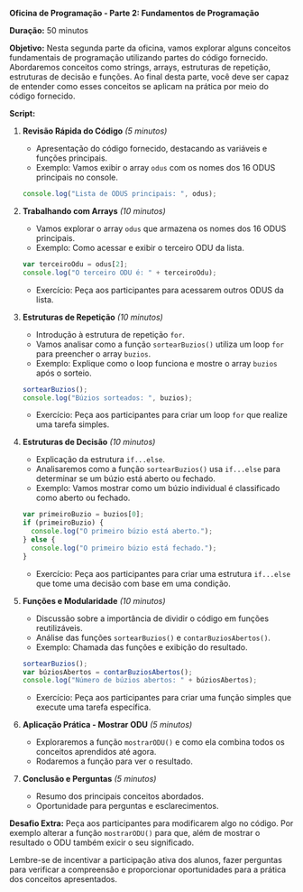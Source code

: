 **Oficina de Programação - Parte 2: Fundamentos de Programação**

**Duração:** 50 minutos

**Objetivo:** Nesta segunda parte da oficina, vamos explorar alguns conceitos fundamentais de programação utilizando partes do código fornecido. Abordaremos conceitos como strings, arrays, estruturas de repetição, estruturas de decisão e funções. Ao final desta parte, você deve ser capaz de entender como esses conceitos se aplicam na prática por meio do código fornecido.

**Script:**

1. **Revisão Rápida do Código** *(5 minutos)*
   - Apresentação do código fornecido, destacando as variáveis e funções principais.
   - Exemplo: Vamos exibir o array `odus` com os nomes dos 16 ODUS principais no console.
   ```javascript
   console.log("Lista de ODUS principais: ", odus);
   ```

2. **Trabalhando com Arrays** *(10 minutos)*
   - Vamos explorar o array `odus` que armazena os nomes dos 16 ODUS principais.
   - Exemplo: Como acessar e exibir o terceiro ODU da lista.
   ```javascript
   var terceiroOdu = odus[2];
   console.log("O terceiro ODU é: " + terceiroOdu);
   ```
   - Exercício: Peça aos participantes para acessarem outros ODUS da lista.

3. **Estruturas de Repetição** *(10 minutos)*
   - Introdução à estrutura de repetição `for`.
   - Vamos analisar como a função `sortearBuzios()` utiliza um loop `for` para preencher o array `buzios`.
   - Exemplo: Explique como o loop funciona e mostre o array `buzios` após o sorteio.
   ```javascript
   sortearBuzios();
   console.log("Búzios sorteados: ", buzios);
   ```
   - Exercício: Peça aos participantes para criar um loop `for` que realize uma tarefa simples.

4. **Estruturas de Decisão** *(10 minutos)*
   - Explicação da estrutura `if...else`.
   - Analisaremos como a função `sortearBuzios()` usa `if...else` para determinar se um búzio está aberto ou fechado.
   - Exemplo: Vamos mostrar como um búzio individual é classificado como aberto ou fechado.
   ```javascript
   var primeiroBuzio = buzios[0];
   if (primeiroBuzio) {
     console.log("O primeiro búzio está aberto.");
   } else {
     console.log("O primeiro búzio está fechado.");
   }
   ```
   - Exercício: Peça aos participantes para criar uma estrutura `if...else` que tome uma decisão com base em uma condição.

5. **Funções e Modularidade** *(10 minutos)*
   - Discussão sobre a importância de dividir o código em funções reutilizáveis.
   - Análise das funções `sortearBuzios()` e `contarBuziosAbertos()`.
   - Exemplo: Chamada das funções e exibição do resultado.
   ```javascript
   sortearBuzios();
   var búziosAbertos = contarBuziosAbertos();
   console.log("Número de búzios abertos: " + búziosAbertos);
   ```
   - Exercício: Peça aos participantes para criar uma função simples que execute uma tarefa específica.

6. **Aplicação Prática - Mostrar ODU** *(5 minutos)*
   - Exploraremos a função `mostrarODU()` e como ela combina todos os conceitos aprendidos até agora.
   - Rodaremos a função para ver o resultado.

7. **Conclusão e Perguntas** *(5 minutos)*
   - Resumo dos principais conceitos abordados.
   - Oportunidade para perguntas e esclarecimentos.

**Desafio Extra:** Peça aos participantes para modificarem algo no código. Por exemplo alterar a função `mostrarODU()` para que, além de mostrar o resultado o ODU também exicir o seu significado.

Lembre-se de incentivar a participação ativa dos alunos, fazer perguntas para verificar a compreensão e proporcionar oportunidades para a prática dos conceitos apresentados.